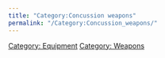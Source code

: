 ```yaml
---
title: "Category:Concussion weapons"
permalink: "/Category:Concussion_weapons/"
---
```


[Category: Equipment](Category:_Equipment "wikilink") [Category:
Weapons](Category:_Weapons "wikilink")